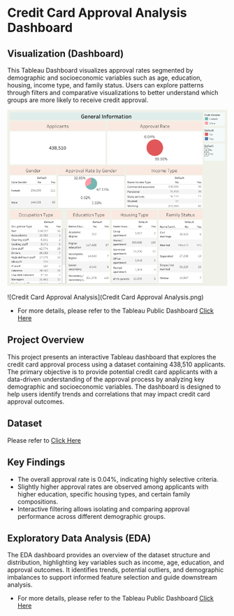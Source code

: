 # Credit Card Approval Analysis Dashboard
## Visualization (Dashboard)
This Tableau Dashboard visualizes approval rates segmented by demographic and socioeconomic variables such as age, education, housing, income type, and family status.  Users can explore patterns through filters and comparative visualizations to better understand which groups are more likely to receive credit approval.

![Front Page](https://github.com/yupengli531/Credit-Card-Approval-Analysis-Dashboard/blob/9b7a66d18a4daf1a8c4c17f1cc9c63f53f248a67/Front%20Page.png)

![Credit Card Approval Analysis](Credit Card Approval Analysis.png)


- For more details, please refer to the Tableau Public Dashboard [Click Here](https://public.tableau.com/views/CreditCardApprovalAnalysis_17453747124030/FrontPage?:language=en-US&:sid=&:redirect=auth&:display_count=n&:origin=viz_share_link)
## Project Overview
This project presents an interactive Tableau dashboard that explores the credit card approval process using a dataset containing 438,510 applicants. The primary objective is to provide potential credit card applicants with a data-driven understanding of the approval process by analyzing key demographic and socioeconomic variables. The dashboard is designed to help users identify trends and correlations that may impact credit card approval outcomes.
## Dataset
Please refer to [Click Here](https://drive.google.com/file/d/1-EFfYdgkc55GRVwP4DoT_N-54p-xfOPU/view?usp=sharing)
## Key Findings
- The overall approval rate is 0.04%, indicating highly selective criteria.
- Slightly higher approval rates are observed among applicants with higher education, specific housing types, and certain family compositions.
- Interactive filtering allows isolating and comparing approval performance across different demographic groups.
## Exploratory Data Analysis (EDA)
The EDA dashboard provides an overview of the dataset structure and distribution, highlighting key variables such as income, age, education, and approval outcomes.  It identifies trends, potential outliers, and demographic imbalances to support informed feature selection and guide downstream analysis.
- For more details,  please refer to the Tableau Public Dashboard [Click Here](https://public.tableau.com/views/CreditCardApprovalEDA/Story1?:language=en-US&:sid=&:redirect=auth&:display_count=n&:origin=viz_share_link)

